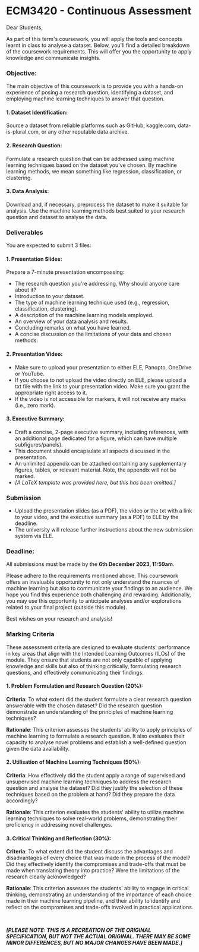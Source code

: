 # ECM3420 - Continuous Assessment

Dear Students,

As part of this term's coursework, you will apply the tools and concepts learnt in class to analyse a dataset. Below, you'll find a detailed breakdown of the coursework requirements. This will offer you the opportunity to apply knowledge and communicate insights.

### Objective:

The main objective of this coursework is to provide you with a hands-on experience of posing a research question, identifying a dataset, and employing machine learning techniques to answer that question.

#### 1. Dataset Identification:

Source a dataset from reliable platforms such as GitHub, kaggle.com, data-is-plural.com, or any other reputable data archive. 

#### 2. Research Question:

Formulate a research question that can be addressed using machine learning techniques based on the dataset you've chosen. By machine learning methods, we mean something like regression, classification, or clustering.

#### 3. Data Analysis:

Download and, if necessary, preprocess the dataset to make it suitable for analysis. Use the machine learning methods best suited to your research question and dataset to analyse the data. 

### Deliverables

You are expected to submit 3 files: 

#### 1. Presentation Slides:

Prepare a 7-minute presentation encompassing: 
- The research question you're addressing. Why should anyone care about it?
- Introduction to your dataset.
- The type of machine learning technique used (e.g., regression, classification, clustering).
- A description of the machine learning models employed.
- An overview of your data analysis and results.
- Concluding remarks on what you have learned.
- A concise discussion on the limitations of your data and chosen methods.

#### 2. Presentation Video:

- Make sure to upload your presentation to either ELE, Panopto, OneDrive or YouTube.
- If you choose to not upload the video directly on ELE, please upload a txt file with the link to your presentation video. Make sure you grant the appropriate right access to it.
- If the video is not accessible for markers, it will not receive any marks (i.e., zero mark).

#### 3. Executive Summary:

- Draft a concise, 2-page executive summary, including references, with an additional page dedicated for a figure, which can have multiple subfigures/panels).
- This document should encapsulate all aspects discussed in the presentation.
- An unlimited appendix can be attached containing any supplementary figures, tables, or relevant material. Note, the appendix will not be marked.
- *\[A LaTeX template was provided here, but this has been omitted.\]*

### Submission

- Upload the presentation slides (as a PDF), the video or the txt with a link to your video, and the executive summary (as a PDF) to ELE by the deadline.
- The university will release further instructions about the new submission system via ELE.

### Deadline:

All submissions must be made by the **6th December 2023, 11:59am**. 

Please adhere to the requirements mentioned above. This coursework offers an invaluable opportunity to not only understand the nuances of machine learning but also to communicate your findings to an audience. We hope you find this experience both challenging and rewarding. Additionally, you may use this opportunity to anticipate analyses and/or explorations related to your final project (outside this module).

Best wishes on your research and analysis! 

### Marking Criteria

These assessment criteria are designed to evaluate students' performance in key areas that align with the Intended Learning Outcomes (ILOs) of the module. They ensure that students are not only capable of applying knowledge and skills but also of thinking critically, formulating research questions, and effectively communicating their findings. 

#### 1. Problem Formulation and Research Question (20%):

**Criteria**: To what extent did the student formulate a clear research question answerable with the chosen dataset? Did the research question demonstrate an understanding of the principles of machine learning techniques?

**Rationale**: This criterion assesses the students' ability to apply principles of machine learning to formulate a research question. It also evaluates their capacity to analyse novel problems and establish a well-defined question given the data availability. 
 
#### 2. Utilisation of Machine Learning Techniques (50%):

**Criteria**: How effectively did the student apply a range of supervised and unsupervised machine learning techniques to address the research question and analyse the dataset? Did they justify the selection of these techniques based on the problem at hand? Did they prepare the data accordingly?

**Rationale**: This criterion evaluates the students' ability to utilize machine learning techniques to solve real-world problems, demonstrating their proficiency in addressing novel challenges.

#### 3. Critical Thinking and Reflection (30%):

**Criteria**: To what extent did the student discuss the advantages and disadvantages of every choice that was made in the process of the model? Did they effectively identify the compromises and trade-offs that must be made when translating theory into practice? Were the limitations of the research clearly acknowledged? 

**Rationale**: This criterion assesses the students' ability to engage in critical thinking, demonstrating an understanding of the importance of each choice made in their machine learning pipeline, and their ability to identify and reflect on the compromises and trade-offs involved in practical applications.

<br>

***\[PLEASE NOTE: THIS IS A RECREATION OF THE ORIGINAL SPECIFICATION, BUT NOT THE ACTUAL ORIGINAL. THERE MAY BE SOME MINOR DIFFERENCES, BUT NO MAJOR CHANGES HAVE BEEN MADE.\]***
